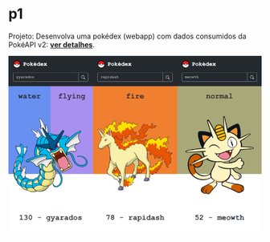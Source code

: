# p1
Projeto: Desenvolva uma pokédex (webapp) com dados consumidos da PokéAPI v2: [**ver detalhes**](https://aprendacodar.blogspot.com/2022/04/desenvolva-uma-pokedex-web-app-com.html).

[![thumb](p1/assets/image/thumb.png)](https://aprendacodar.blogspot.com/2022/04/desenvolva-uma-pokedex-web-app-com.html)
